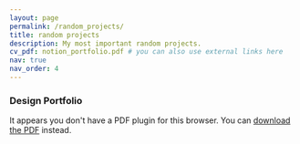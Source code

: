 ```yaml
---
layout: page
permalink: /random_projects/
title: random projects
description: My most important random projects.
cv_pdf: notion_portfolio.pdf # you can also use external links here
nav: true
nav_order: 4
---
```


### Design Portfolio

<object data="/assets/pdf/notion_portfolio.pdf" type="application/pdf" width="100%" height="600px">
    <p>It appears you don't have a PDF plugin for this browser. You can <a href="/assets/pdf/notion_portfolio.pdf">download the PDF</a> instead.</p>
</object>